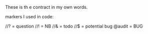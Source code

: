 These is th e contract in my own words. 

markers I used in code: 

//? = question 
//! = NB 
//& = todo 
//$ = potential bug 
@audit = BUG 


